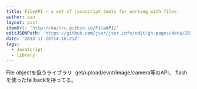 ```yaml
---
title: FileAPI — a set of javascript tools for working with files.
author: azu
layout: post
itemUrl: 'http://mailru.github.io/FileAPI/'
editJSONPath: 'https://github.com/jser/jser.info/edit/gh-pages/data/2013/11/index.json'
date: '2013-11-28T14:16:21Z'
tags:
  - JavaScript
  - library
---
```

File objectを扱うライブラリ.
get/upload/evnt/image/camera等のAPI、
flashを使ったfallbackを持ってる。
